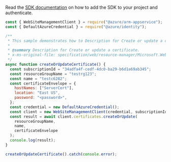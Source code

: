 Read the [SDK documentation](https://github.com/Azure/azure-sdk-for-js/blob/%40azure%2Farm-appservice_12.0.0/sdk/appservice/arm-appservice/README.md) on how to add the SDK to your project and authenticate.

```javascript
const { WebSiteManagementClient } = require("@azure/arm-appservice");
const { DefaultAzureCredential } = require("@azure/identity");

/**
 * This sample demonstrates how to Description for Create or update a certificate.
 *
 * @summary Description for Create or update a certificate.
 * x-ms-original-file: specification/web/resource-manager/Microsoft.Web/stable/2021-03-01/examples/CreateOrUpdateCertificate.json
 */
async function createOrUpdateCertificate() {
  const subscriptionId = "34adfa4f-cedf-4dc0-ba29-b6d1a69ab345";
  const resourceGroupName = "testrg123";
  const name = "testc6282";
  const certificateEnvelope = {
    hostNames: ["ServerCert"],
    location: "East US",
    password: "<password>",
  };
  const credential = new DefaultAzureCredential();
  const client = new WebSiteManagementClient(credential, subscriptionId);
  const result = await client.certificates.createOrUpdate(
    resourceGroupName,
    name,
    certificateEnvelope
  );
  console.log(result);
}

createOrUpdateCertificate().catch(console.error);
```
